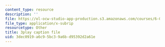 ```yaml
---
content_type: resource
description: ''
file: https://ol-ocw-studio-app-production.s3.amazonaws.com/courses/6-00sc-introduction-to-computer-science-and-programming-spring-2011/3dec0919a6c95bc39a6bd95392d2a61e_FBpe3xFvPrQ.vtt
file_type: application/x-subrip
resourcetype: Other
title: 3play caption file
uid: 3dec0919-a6c9-5bc3-9a6b-d95392d2a61e
---
```

